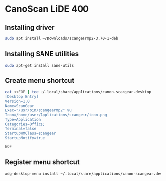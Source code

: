 # CanoScan LiDE 400

## Installing driver
```bash
sudo apt install ~/Downloads/scangearmp2-3.70-1-deb
```

## Installing SANE utilities
```bash
sudo apt-get install sane-utils
```

## Create menu shortcut
```bash
cat <<EOF | tee ~/.local/share/applications/canon-scangear.desktop
[Desktop Entry]
Version=1.0
Name=ScanGear
Exec="/usr/bin/scangearmp2" %u
Icon=/home/user/Applications/scangear/icon.png
Type=Application
Categories=Office;
Terminal=false
StartupWMClass=scangear
StartupNotify=true

EOF
```

## Register menu shortcut
```bash
xdg-desktop-menu install ~/.local/share/applications/canon-scangear.desktop
```
